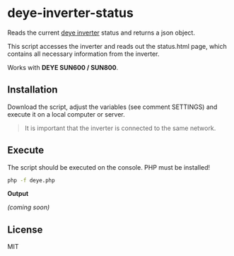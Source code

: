 # deye-inverter-status

Reads the current [deye inverter](https://www.deyeinverter.com/) status and returns a json object. 

This script accesses the inverter and reads out the status.html page, which contains all 
necessary information from the inverter.

Works with **DEYE SUN600 / SUN800**.

## Installation

Download the script, adjust the variables (see comment SETTINGS) and execute it on a 
local computer or server. 

> It is important that the inverter is connected to the same network.

## Execute

The script should be executed on the console. PHP must be installed!

```bash
php -f deye.php
```

**Output**

*(coming soon)*

## License

MIT